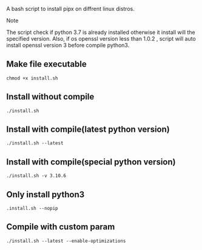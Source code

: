 A bash script to install pipx on diffrent linux distros.
> [!NOTE] 
The script check if python 3.7 is already installed otherwise it install will the specified version. Also, if os openssl version less than 1.0.2 , script will auto install openssl version 3 before compile python3.

## Make file executable
```
chmod +x install.sh
```

## Install without compile
```
./install.sh
```

## Install with compile(latest python version)
```
./install.sh --latest
```

## Install with compile(special python version)
```
./install.sh -v 3.10.6
```

## Only install python3
```
.install.sh --nopip
```

## Compile with custom param
```
./install.sh --latest --enable-optimizations
```
